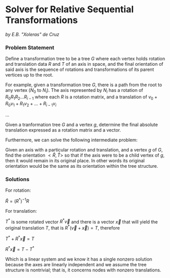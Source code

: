 # Solver for Relative Sequential Transformations

*by E.B. "Xoleras" de Cruz*

### Problem Statement
Define a transformation tree to be a tree $G$ where each vertex holds rotation and translation data $R$ and $T$ of an axis in space, and the final orientation of said axis is the sequence of rotations and transformations of its parent vertices up to the root.

For example, given a transformation tree $G$, there is a path from the root to any vertex ($N_0$ to $N_i$). The axis represented by $N_i$ has a rotation of $R_0 R_1 R_2 ... R_{i-1}$ where each $R$ is a rotation matrix, and a translation of $v_0 + R_0 v_1 + R_1 v_2 + ... + R_{i-1} v_i$

...

Given a tranformation tree $G$ and a vertex $g$, determine the final absolute translation expressed as a rotation matrix and a vector.

Furthermore, we can solve the following intermediate problem:

Given an axis with a particular rotation and translation, and a vertex $g$ of $G$, find the orientation $<\hat{R}, \hat{T}>$ so that if the axis were to be a child vertex of $g$, then it would remain in its original place. In other words its original orientation would be the same as its orientation within the tree structure.

### Solutions

For rotation:


$\hat{R} = (R^*)^{-1}R$

For translation:

$T^{\ast}$ is some rotated vector $R^{\ast} \vec{v}$ and there is a vector $\vec{x}$ that will yield the original translation $T$, that is $R^*(\vec{v} + \vec{x}) = T$, therefore


$T^{\ast} + R^{\ast} \vec{x} = T$

$R^{\ast} \vec{x} = T - T^*$

Which is a linear system and we know it has a single nonzero solution because the axes are linearly independent and we assume the tree structure is nontrivial; that is, it concerns nodes with nonzero translations.
